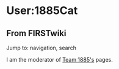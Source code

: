 # User:1885Cat

## From FIRSTwiki

Jump to: navigation, search

I am the moderator of [Team 1885's](1885 "1885") pages.
